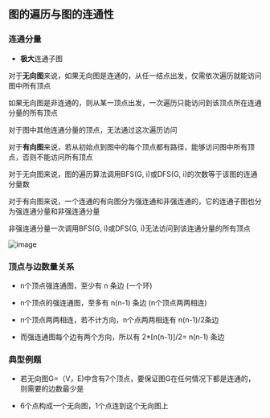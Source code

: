 ## 图的遍历与图的连通性

### 连通分量

- **极大**连通子图

对于**无向图**来说，如果无向图是连通的，从任一结点出发，仅需依次遍历就能访问图中所有顶点

如果无向图是非连通的，则从某一顶点出发，一次遍历只能访问到该顶点所在连通分量的所有顶点

对于图中其他连通分量的顶点，无法通过这次遍历访问

对于**有向图**来说，若从初始点到图中的每个顶点都有路径，能够访问图中所有顶点，否则不能访问所有顶点

对于无向图来说，图的遍历算法调用BFS(G, i)或DFS(G, i)的次数等于该图的连通分量数

对于有向图来说，一个连通的有向图分为强连通和非强连通的，它的连通子图也分为强连通分量和非强连通分量

非强连通分量一次调用BFS(G, i)或DFS(G, i)无法访问到该连通分量的所有顶点

![image](https://github.com/YC-L/Postgraduate-examination/blob/DataStructure/imgs/G1.png)

### 顶点与边数量关系

- n个顶点强连通图，至少有 n 条边 (一个环)

- n个顶点的强连通图，至多有 n(n-1) 条边 (n个顶点两两相连)

- n个顶点两两相连，若不计方向，n个点两两相连有 n(n-1)/2条边

- 而强连通图每个边有两个方向，所以有 2\*[n(n-1)]/2= n(n-1) 条边

### 典型例题

- 若无向图G=（V，E)中含有7个顶点，要保证图G在任何情况下都是连通的，则需要的边数最少是 

- 6个点构成一个无向图，1个点连到这个无向图上



